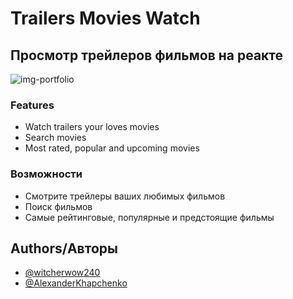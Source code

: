 # Trailers Movies Watch

## Просмотр трейлеров фильмов на реакте

![img-portfolio](https://user-images.githubusercontent.com/56477695/178304967-a35c9e9e-f09d-4cd9-bb51-a88ead2774d3.jpg)

### Features

- Watch trailers your loves movies
- Search movies
- Most rated, popular and upcoming movies

### Возможности

- Смотрите трейлеры ваших любимых фильмов
- Поиск фильмов
- Самые рейтинговые, популярные и предстоящие фильмы

## Authors/Авторы 

- [@witcherwow240](https://www.github.com/VladimirSaenko)
- [@AlexanderKhapchenko](https://github.com/AlexanderKhapchenko)
